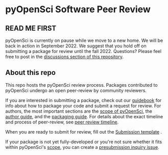 # pyOpenSci Software Peer Review

## READ ME FIRST
pyOpenSci is currently on pause while we move to a new home. We will be back in action in September 2022. We suggest that you hold off on submitting a package for review until the fall 2022. Questions? Please feel free to post in the [discussions section of this repository](https://github.com/pyOpenSci/software-review/discussions).

## About this repo

This repo hosts the pyOpenSci review process. Packages contributed to pyOpenSci undergo an open peer-review by community reviewers.

If you are interested in submitting a package, check out our [guidebook][Guidebook] for info about how to package your code and submit a request for review. For authors, the most important sections are the [scope of pyOpenSci][Scope], the [author guide][AuthorGuide], and the [
packaging guide][PackagingGuide]. For details about the exact timeline and process of peer-review, see [peer review timeline][PeerReviewTimeline].

When you are ready to submit for review, fill out the [Submission template][SubmissionTemplate]
.

If your package is not yet fully-developed or you're not sure whether it fits within pyOpenSci's [
scope][Scope], you can create a [presubmission inquiry issue][PresubmissionInquiryIssue].

[Guidebook]: https://www.pyopensci.org/contributing-guide/intro.html

[Scope]: https://www.pyopensci.org/contributing-guide/open-source-software-peer-review/aims-and-scope.html

[AuthorGuide]: https://www.pyopensci.org/contributing-guide/authoring/index.html

[PackagingGuide]: https://www.pyopensci.org/contributing-guide/authoring/index.html#packaging-guide

[PeerReviewTimeline]: https://www.pyopensci.org/contributing-guide/open-source-software-peer-review/intro.html#the-peer-review-timeline

[SubmissionTemplate]: https://github.com/pyOpenSci/software-review/issues/new?assignees=&labels=&template=submit-software-for-review.md&title=

[PresubmissionInquiryIssue]: https://github.com/pyOpenSci/software-review/issues/new?assignees=&labels=&template=presubmission-inquiry.md&title=


